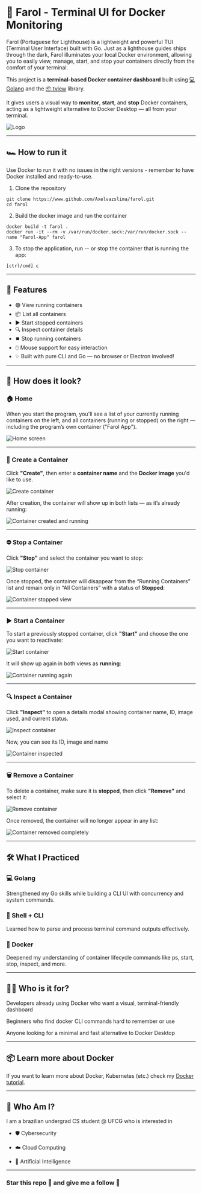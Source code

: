 # 🚢 Farol - Terminal UI for Docker Monitoring 

Farol (Portuguese for Lighthouse) is a lightweight and powerful TUI (Terminal User Interface) built with Go. Just as a lighthouse guides ships through the dark, Farol illuminates your local Docker environment, allowing you to easily view, manage, start, and stop your containers directly from the comfort of your terminal.

This project is a **terminal-based Docker container dashboard** built using [💻 Golang](https://golang.org) and the [📦 tview](https://github.com/rivo/tview) library.

It gives users a visual way to **monitor**, **start**, and **stop** Docker containers, acting as a lightweight alternative to Docker Desktop — all from your terminal.

![Logo](logos/farol-logo-no-bg.png)

---

## 🏎️ How to run it

Use Docker to run it with no issues in the right versions - remember to have Docker installed and ready-to-use.

1. Clone the repository

```shell
git clone https://www.github.com/Axelvazslima/farol.git
cd farol
```

2. Build the docker image and run the container

```shell
docker build -t farol .
docker run -it --rm -v /var/run/docker.sock:/var/run/docker.sock --name "Farol-App" farol
```

3. To stop the application, run -- or stop the container that is running the app:

```shell
[ctrl/cmd] c
```

---

## 🚀 Features

- 🟢 View running containers
- 📦 List all containers
- ▶️ Start stopped containers
- 🔍 Inspect container details
- ⏹️ Stop running containers
- 🖱️ Mouse support for easy interaction
- ✨ Built with pure CLI and Go — no browser or Electron involved!

---

## 🤔 How does it look?

### 🏠 Home

When you start the program, you'll see a list of your currently running containers on the left, and all containers (running or stopped) on the right — including the program’s own container ("Farol App").

![Home screen](farol-screenshots/home.png)

---

### 🐳 Create a Container

Click **"Create"**, then enter a **container name** and the **Docker image** you'd like to use.

![Create container](farol-screenshots/create-container.png)

After creation, the container will show up in both lists — as it’s already running:

![Container created and running](farol-screenshots/all-containers-running.png)

---

### ⛔ Stop a Container

Click **"Stop"** and select the container you want to stop:

![Stop container](farol-screenshots/stop-container.png)

Once stopped, the container will disappear from the “Running Containers” list and remain only in “All Containers” with a status of **Stopped**:

![Container stopped view](farol-screenshots/container-stopped.png)

---

### ▶️ Start a Container

To start a previously stopped container, click **"Start"** and choose the one you want to reactivate:

![Start container](farol-screenshots/start-container.png)

It will show up again in both views as **running**:

![Container running again](farol-screenshots/all-containers-running-after-start.png)

---

### 🔍 Inspect a Container

Click **"Inspect"** to open a details modal showing container name, ID, image used, and current status.

![Inspect container](farol-screenshots/inspect-container.png)

Now, you can see its ID, image and name

![Container inspected](farol-screenshots/container-inspected.png)

---

### 🗑️ Remove a Container

To delete a container, make sure it is **stopped**, then click **"Remove"** and select it:

![Remove container](farol-screenshots/remove-container.png)

Once removed, the container will no longer appear in any list:

![Container removed completely](farol-screenshots/web-container-removed.png)

---

##  🛠️ What I Practiced

### 💻 Golang
Strengthened my Go skills while building a CLI UI with concurrency and system commands.

### 🐚 Shell + CLI
Learned how to parse and process terminal command outputs effectively.

### 🐳 Docker
Deepened my understanding of container lifecycle commands like ps, start, stop, inspect, and more.

---

## 👨‍💻 Who is it for?

Developers already using Docker who want a visual, terminal-friendly dashboard

Beginners who find docker CLI commands hard to remember or use

Anyone looking for a minimal and fast alternative to Docker Desktop

---

## 📦 Learn more about Docker

If you want to learn more about Docker, Kubernetes (etc.) check my [Docker tutorial](https://www.github.com/Axelvazslima/docker-studies).

---

## 🙋 Who Am I?

I am a brazilian undergrad CS student @ UFCG who is interested in

* 🛡️ Cybersecurity

* ☁️ Cloud Computing

* 🧠 Artificial Intelligence

---

### Star this repo 🌟 and give me a follow 🐧
